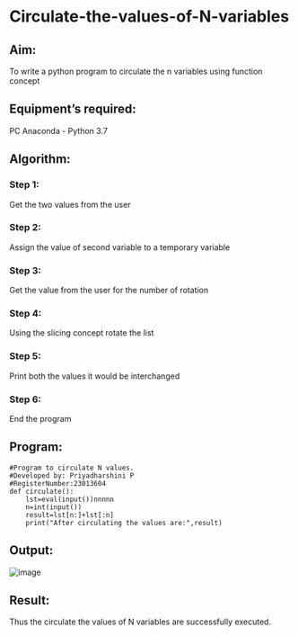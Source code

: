 # Circulate-the-values-of-N-variables
## Aim:
To write a python program to circulate the n variables using function concept
## Equipment’s required:
PC
Anaconda - Python 3.7
## Algorithm: 
### Step 1: 
Get the two values from the user
### Step 2: 
Assign the value of second variable to a temporary variable
### Step 3: 
Get the value from the user for the number of rotation
### Step 4: 
Using the slicing concept rotate the list
### Step 5: 
Print both the values it would be interchanged
### Step 6: 
End the program
## Program:
```
#Program to circulate N values.
#Developed by: Priyadharshini P
#RegisterNumber:23013604
def circulate():
    lst=eval(input())nnnnn
    n=int(input())
    result=lst[n:]+lst[:n]
    print("After circulating the values are:",result)
```
## Output:
![image](https://github.com/priyadharshini210/Circulate-the-values-of-N-variables/assets/148514638/1a5fa622-658d-46f8-a2c0-97d11cb8fcba)

## Result:
Thus the circulate the values of N variables are successfully executed.
